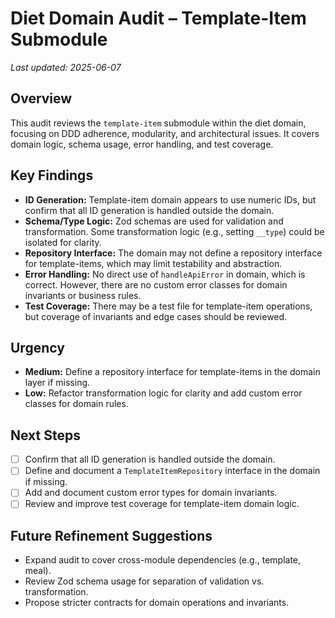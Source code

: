 # Diet Domain Audit – Template-Item Submodule

_Last updated: 2025-06-07_

## Overview
This audit reviews the `template-item` submodule within the diet domain, focusing on DDD adherence, modularity, and architectural issues. It covers domain logic, schema usage, error handling, and test coverage.

## Key Findings
- **ID Generation:** Template-item domain appears to use numeric IDs, but confirm that all ID generation is handled outside the domain.
- **Schema/Type Logic:** Zod schemas are used for validation and transformation. Some transformation logic (e.g., setting `__type`) could be isolated for clarity.
- **Repository Interface:** The domain may not define a repository interface for template-items, which may limit testability and abstraction.
- **Error Handling:** No direct use of `handleApiError` in domain, which is correct. However, there are no custom error classes for domain invariants or business rules.
- **Test Coverage:** There may be a test file for template-item operations, but coverage of invariants and edge cases should be reviewed.

## Urgency
- **Medium:** Define a repository interface for template-items in the domain layer if missing.
- **Low:** Refactor transformation logic for clarity and add custom error classes for domain rules.

## Next Steps
- [ ] Confirm that all ID generation is handled outside the domain.
- [ ] Define and document a `TemplateItemRepository` interface in the domain if missing.
- [ ] Add and document custom error types for domain invariants.
- [ ] Review and improve test coverage for template-item domain logic.

## Future Refinement Suggestions
- Expand audit to cover cross-module dependencies (e.g., template, meal).
- Review Zod schema usage for separation of validation vs. transformation.
- Propose stricter contracts for domain operations and invariants.
